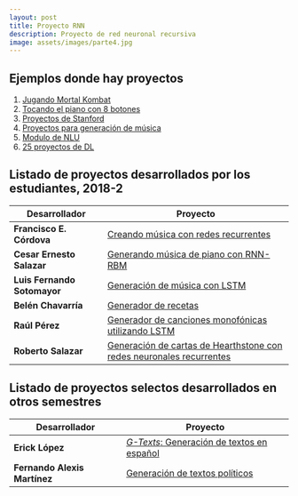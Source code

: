 ```yaml
---
layout: post
title: Proyecto RNN
description: Proyecto de red neuronal recursiva
image: assets/images/parte4.jpg
---
```



## Ejemplos donde hay proyectos

1. [Jugando Mortal Kombat](https://blog.mgechev.com/2018/10/20/transfer-learning-tensorflow-js-data-augmentation-mobile-net/)
2. [Tocando el piano con 8 botones](https://magenta.tensorflow.org/pianogenie)
3. [Proyectos de Stanford](http://cs230.stanford.edu/proj-spring-2018.html)
4. [Proyectos para generación de música](https://medium.com/artists-and-machine-intelligence/neural-nets-for-generating-music-f46dffac21c0)
5. [Modulo de NLU](https://allennlp.org)
5. [25 proyectos de DL](https://heartbeat.fritz.ai/25-open-source-machine-learning-repos-to-inspire-your-next-project-3b027a90155)

## Listado de proyectos desarrollados por los estudiantes, 2018-2

| Desarrollador                 | Proyecto |
| -------------                 | -------- |
| **Francisco E. Córdova** | [Creando música con redes recurrentes](https://franko1307.github.io/2018/11/21/Creando-musica-con-redes-recurrentes.html) |
| **Cesar Ernesto Salazar**         | [Generando música de piano con RNN-RBM](https://cesern.github.io/Music_RNN_RBM/) |                                                                                
| **Luis Fernando Sotomayor**       | [Generación de música con LSTM](https://sanlf.github.io/2018/11/30/generacion_musica.html)|
|**Belén Chavarría**                | [Generador de recetas](https://github.com/chasil7/RNNrecetas) |
|**Raúl Pérez** | [Generador de canciones monofónicas utilizando LSTM](https://raulperod.github.io/MIDI-Music-Generator/)|
|**Roberto Salazar** | [Generación de cartas de Hearthstone con redes neuronales recurrentes](https://rn-blog.herokuapp.com/cards-generation) |


## Listado de proyectos selectos desarrollados en otros semestres


| Desarrollador                 | Proyecto |
| -------------                 | -------- |
| **Erick López** | [*G-Texts*: Generación de textos en español](https://ericklf.github.io/Generador-Textos-RNN/) |
| **Fernando Alexis Martínez** | [Generación de textos políticos](https://alexis96.github.io/proyecto-RNN/)  |

